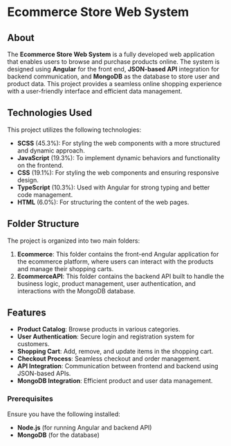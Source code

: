 # Ecommerce Store Web System

## About
The **Ecommerce Store Web System** is a fully developed web application that enables users to browse and purchase products online. The system is designed using **Angular** for the front end, **JSON-based API** integration for backend communication, and **MongoDB** as the database to store user and product data. This project provides a seamless online shopping experience with a user-friendly interface and efficient data management.

## Technologies Used
This project utilizes the following technologies:
- **SCSS** (45.3%): For styling the web components with a more structured and dynamic approach.
- **JavaScript** (19.3%): To implement dynamic behaviors and functionality on the frontend.
- **CSS** (19.1%): For styling the web components and ensuring responsive design.
- **TypeScript** (10.3%): Used with Angular for strong typing and better code management.
- **HTML** (6.0%): For structuring the content of the web pages.

## Folder Structure
The project is organized into two main folders:
1. **Ecommerce**: This folder contains the front-end Angular application for the ecommerce platform, where users can interact with the products and manage their shopping carts.
2. **EcommerceAPI**: This folder contains the backend API built to handle the business logic, product management, user authentication, and interactions with the MongoDB database.

## Features
- **Product Catalog**: Browse products in various categories.
- **User Authentication**: Secure login and registration system for customers.
- **Shopping Cart**: Add, remove, and update items in the shopping cart.
- **Checkout Process**: Seamless checkout and order management.
- **API Integration**: Communication between frontend and backend using JSON-based APIs.
- **MongoDB Integration**: Efficient product and user data management.

### Prerequisites
Ensure you have the following installed:
- **Node.js** (for running Angular and backend API)
- **MongoDB** (for the database)

